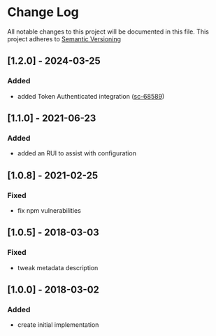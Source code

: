 # Change Log
All notable changes to this project will be documented in this file.
This project adheres to [Semantic Versioning](http://semver.org)

## [1.2.0] - 2024-03-25
### Added
- added Token Authenticated integration ([sc-68589](https://app.shortcut.com/active-prospect/story/68589/new-integration-bearer-authentication-and-authorization-method))

## [1.1.0] - 2021-06-23
### Added
- added an RUI to assist with configuration

## [1.0.8] - 2021-02-25
### Fixed
- fix npm vulnerabilities

## [1.0.5] - 2018-03-03
### Fixed
- tweak metadata description

## [1.0.0] - 2018-03-02
### Added
- create initial implementation
